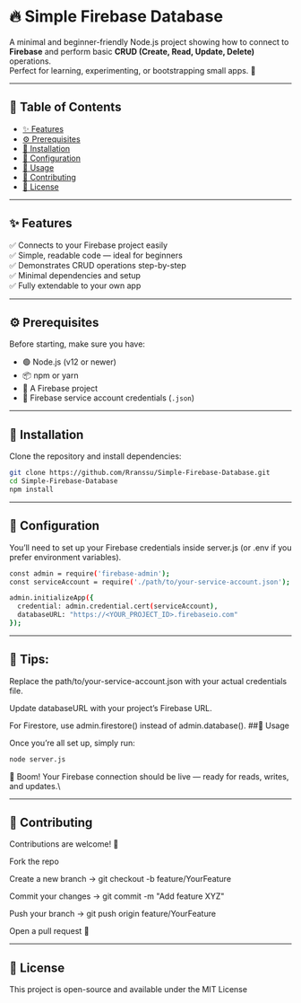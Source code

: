 # 🔥 Simple Firebase Database

A minimal and beginner-friendly Node.js project showing how to connect to **Firebase** and perform basic **CRUD (Create, Read, Update, Delete)** operations.  
Perfect for learning, experimenting, or bootstrapping small apps. 🚀

---

## 🧭 Table of Contents

- [✨ Features](#-features)
- [⚙️ Prerequisites](#️-prerequisites)
- [🧩 Installation](#-installation)
- [🔧 Configuration](#-configuration)
- [🧠 Usage](#-usage)
- [🤝 Contributing](#-contributing)
- [📄 License](#-license)

---

## ✨ Features

✅ Connects to your Firebase project easily  
✅ Simple, readable code — ideal for beginners  
✅ Demonstrates CRUD operations step-by-step  
✅ Minimal dependencies and setup  
✅ Fully extendable to your own app  

---

## ⚙️ Prerequisites

Before starting, make sure you have:

- 🟢 Node.js (v12 or newer)
- 📦 npm or yarn
- 🔑 A Firebase project
- 📁 Firebase service account credentials (`.json`)

---

## 🧩 Installation

Clone the repository and install dependencies:

```bash
git clone https://github.com/Rranssu/Simple-Firebase-Database.git
cd Simple-Firebase-Database
npm install
```
---

## 🔧 Configuration

You’ll need to set up your Firebase credentials inside server.js (or .env if you prefer environment variables).
```bash
const admin = require('firebase-admin');
const serviceAccount = require('./path/to/your-service-account.json');

admin.initializeApp({
  credential: admin.credential.cert(serviceAccount),
  databaseURL: "https://<YOUR_PROJECT_ID>.firebaseio.com"
});
```
---

## 📝 Tips:

Replace the path/to/your-service-account.json with your actual credentials file.

Update databaseURL with your project’s Firebase URL.

For Firestore, use admin.firestore() instead of admin.database().
##🧠 Usage

Once you’re all set up, simply run:
```bash
node server.js
```
🎉 Boom! Your Firebase connection should be live — ready for reads, writes, and updates.\

---

## 🤝 Contributing

Contributions are welcome! 🙌

Fork the repo

Create a new branch → git checkout -b feature/YourFeature

Commit your changes → git commit -m "Add feature XYZ"

Push your branch → git push origin feature/YourFeature

Open a pull request 🚀

---

## 📄 License

This project is open-source and available under the MIT License
